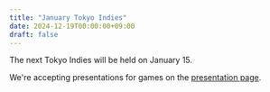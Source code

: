 ```yaml
---
title: "January Tokyo Indies"
date: 2024-12-19T00:00:00+09:00
draft: false
---
```


The next Tokyo Indies will be held on January 15.

We're accepting presentations for games on the [presentation page](/en/present).
